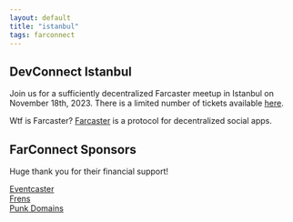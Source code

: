 ```yaml
---
layout: default
title: "istanbul"
tags: farconnect
---
```


## DevConnect Istanbul
​​Join us for a sufficiently decentralized Farcaster meetup in Istanbul on November 18th, 2023. There is a limited number of tickets available [here](https://lu.ma/d186oht1).

Wtf is Farcaster? [Farcaster](https://www.farcaster.xyz/) is a protocol for decentralized social apps. 

## FarConnect Sponsors
Huge thank you for their financial support!

<a href="https://www.eventcaster.xyz/" target="_blank">Eventcaster</a>  
<a href="https://frens.lol/" target="_blank">Frens</a>  
<a href="https://punk.domains/" target="_blank">Punk Domains</a>  

